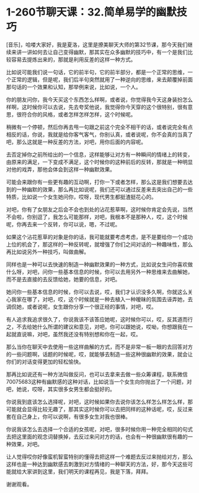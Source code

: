 # 1-260节聊天课：32.简单易学的幽默技巧

[音乐]，哈喽大家好，我是夏洛，这里是撩美聊天大师的第32节课，那今天我们继续来讲一讲如何去让自己变得幽默，那其实在众多幽默的技巧中，有一个是我们比较容易去提炼出来的，那就是利用反差的这样一种方式。

比如说可能我们说一句话，它的前半句，它的前半部分，都是一个正常的思维，一个正常的逻辑，但是呢，我们后半句突然就用了一种逆向的思维，来去颠覆掉前面那句话的一个效果和认知，那举例来说，比如说，一个人。

你的朋友问你，我今天买这个东西怎么样啊，或者说，你觉得我今天这身装扮怎么样啊，这时候你可以去说，先去夸奖他说，我觉得你今天穿的这个很特别，很有意思，很符合你的风格，或者怎样怎样怎样，这个时候呢。

稍微有一个停顿，然后你再去甩一句跟之前这个完全不相干的话，或者说完全有点相反的话，你说，我就是给你客气客气，你别认真，或者说呢，你不会真的当真了吧，那么这就是一种反差的方法，对吧，用你后面的内容呢。

去否定掉你之前所给出的一个信息，这样能够让对方有一种瞬间的情绪上的转变，由原来的满足，一下变成不满足，这个时候你的这种前后的反转，那就是一种明显对他的戏弄，那他会体会到这样一种幽默效果。

可能会来跟你有一些更有趣的互动啊，打你一下或者怎样，那么这是我们想要去达到的一种幽默的效果，那么再比如说呢，我们还可以通过反差来去突出自己的一些特质，比如说一个女生她问你，哎呀，现代男生都挺渣挺花心的。

对吧，你有了女朋友之后会不会也到处的沾花惹草啊，这时候你肯定会先说，当然不会啦，你别逗了，我怎么可能那样，对吧，我根本不是那种人，哎，这个时候呢，你再去来一个反转，你可以说，嗯，不过呢。

如果这个沾花惹草的对象是你的话，我可能就要考虑考虑，是不是要给你一个成功上位的机会了，那这样的一种反转呢，就增强了你们之间对话的一种趣味性，那么再比如说另外一种技巧，叫做曲解。

同样也是一种可以去快速的制造一种幽默效果的一种方式，比如说女生问你喜欢做什么呀，对吧，问你一些基本信息的时候，你可以去用另外一种思维来去曲解她，而不是去直接的去反馈给她，她要的信息，对吧。

她问你一些基本信息的时候，你可以去说，哎，我们才认识没多久啊，你就这么关心我家在哪了，对吧，哎，这个时候就是一种去植入一种暧昧的氛围去诬弄她，去调侃她，或者说呢，女生跟你分享一个很正经的事情，对吧，哎。

有人追求我追求很久了，你说我该不该答应她呢，这时候你可以，哎，反其道而行之，不去给她什么所谓的建议和意见，对吧，你可以跟她说，哎呦，你想跟我在一起就直说嘛，对吧，虽然我还没有特别想和你在一起，哎。

那么当你在聊天中去使用一些这样曲解的方式，而不是非常一板一眼的去回答对方的一些问题啊，话题的时候呢，哎，就能够去制造一些这种很幽默的效果，就会让你们的对话变得更加的轻松愉快。

那再比如说还有一种方法叫做反问，也可以去拿来去做一些众筹课程，联系微信70075683这种有幽默感的这种对话，比如说当一个女生向你抛出了一个问题，对吧，她说，哎呀，其实很多女男生都会挺好的。

你说我到底该怎么选择呢，对吧，这时候如果你去说你该怎么样怎么样怎么样，那可能就会显得比较无趣了，那其实这时候你可以去把同样的这种话呢，哎，反过来套在自己身上，你可以说啊，有很多女生对我也很棒。

你说我该怎么去选择一个合适的女孩呢，对吧，很多时候你用一种完全相同的句式去把这里面的观念词替换掉，去反过来问对方的话，也会有一种很幽默很有趣的一种效果，对吧。

让人觉得哎你好像蛮机智蛮特别的懂得去把这样一个难题去反过来抛给对方，那么这样也是一种达到幽默感去刺激到对方情绪的一种聊天的方法，好，那今天这些可能就给大家讲到这里，我们明天的课程再见，我是下落，拜拜。

谢谢观看。